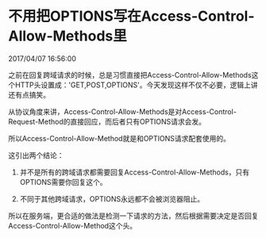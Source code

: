 # 不用把OPTIONS写在Access-Control-Allow-Methods里
2017/04/07 16:56:00


之前在回复跨域请求的时候，总是习惯直接把Access-Control-Allow-Methods这个HTTP头设置成：'GET,POST,OPTIONS'。今天发现这样不仅不必要，逻辑上讲还有点搞笑。

从协议角度来讲，Access-Control-Allow-Methods是对Access-Control-Request-Method的直接回应，而后者只有OPTIONS请求会发。

所以Access-Control-Allow-Method就是和OPTIONS请求配套使用的。

这引出两个结论：

1. 并不是所有的跨域请求都需要回复Access-Control-Allow-Methods，只有OPTIONS需要你回复这个。

2. 不同于其他跨域请求，OPTIONS永远都不会被浏览器阻止。

所以在服务端，更合适的做法是检测一下请求的方法，然后根据需要决定是否回复Access-Control-Allow-Method这个头。

